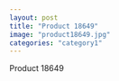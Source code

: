 ```yaml
---
layout: post
title: "Product 18649"
image: "product18649.jpg"
categories: "category1"
---
```

Product 18649
